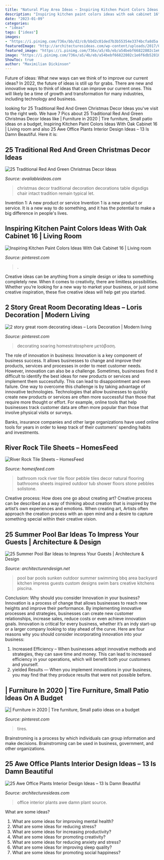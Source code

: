 ```yaml
---
title: "Natural Play Area Ideas ~ Inspiring Kitchen Paint Colors Ideas With Oak Cabinet 16"
description: "Inspiring kitchen paint colors ideas with oak cabinet 16"
date: "2023-01-09"
categories:
- "ideas"
tags: ["ideas"]
images:
- "https://i.pinimg.com/736x/bb/d2/c0/bbd2c01ded7b3b55354e3374bcfa8d5a.jpg"
featuredImage: "http://architecturesideas.com/wp-content/uploads/2017/09/23-1.jpg"
featured_image: "https://i.pinimg.com/736x/a5/4b/eb/a54bebf66822802c1e6f6db528109815.jpg"
image: "https://i.pinimg.com/736x/a5/4b/eb/a54bebf66822802c1e6f6db528109815.jpg"
ShowToc: true
author: "Maximilian Dickinson"
---
```



Future of ideas: What new ways can we think of to improve our current ideas?
In 2022, the future of ideas is still up for grabs. There are new and innovative ways to think of ideas that can improve our current ones. This will likely be a time of growth and transformation for many industries, including technology and business.

	

		
looking for 25 Traditional Red And Green Christmas Decor Ideas you've visit to the right web. We have 7 Pics about 25 Traditional Red And Green Christmas Decor Ideas like | Furniture in 2020 | Tire furniture, Small patio ideas on a budget, Inspiring Kitchen Paint Colors Ideas With Oak Cabinet 16 | Living room and also 25 Awe Office Plants Interior Design Ideas – 13 Is Damn Beautiful. Here it is:
		
    
## 25 Traditional Red And Green Christmas Decor Ideas

<img loading=lazy src="http://availableideas.com/wp-content/uploads/2015/11/Red-And-Green-Christmas-Decoration-Ideas-23.jpg" onerror="this.onerror=null;this.src='https://tse1.mm.bing.net/th?id=OIP.q2V6mLzenTUQr6JfLH0-NgHaMD&amp;pid=15.1';" alt="25 Traditional Red And Green Christmas Decor Ideas">

_Source: availableideas.com_

>christmas decor traditional decoration decorations table digsdigs chair intact tradition remain typical let. 

	

Invention 1: A new product or service
Invention 1 is a new product or service. It is a new way to do something, and it has the potential to make a big difference in people's lives.

    
## Inspiring Kitchen Paint Colors Ideas With Oak Cabinet 16 | Living Room

<img loading=lazy src="https://i.pinimg.com/736x/a5/4b/eb/a54bebf66822802c1e6f6db528109815.jpg" onerror="this.onerror=null;this.src='https://tse1.mm.bing.net/th?id=OIP.sshvBr6YogFPQcHaVXDyvQHaKz&amp;pid=15.1';" alt="Inspiring Kitchen Paint Colors Ideas With Oak Cabinet 16 | Living room">

_Source: pinterest.com_

>. 

	

Creative ideas can be anything from a simple design or idea to something completely new. When it comes to creativity, there are limitless possibilities. Whether you’re looking for a new way to market your business, or just some creative inspiration, these five creative ideas will help get you started.

    
## 2 Story Great Room Decorating Ideas – Loris Decoration | Modern Living

<img loading=lazy src="https://i.pinimg.com/736x/44/4c/b3/444cb31415ba4a1e2a9ac148f7365b76.jpg" onerror="this.onerror=null;this.src='https://tse4.mm.bing.net/th?id=OIP.TQpPLIYUspoZEDWWshwflQHaLF&amp;pid=15.1';" alt="2 story great room decorating ideas – Loris Decoration | Modern living">

_Source: pinterest.com_

>decorating soaring homestratosphere μετάβαση. 

	

The role of innovation in business:
Innovation is a key component of business success. It allows businesses to change and improve their products, services and processes in order to meet customer needs. However, innovation can also be a challenge. Sometimes, businesses find it difficult to identify the best ideas for new products or services and implement them successfully. This can lead to disappointment and even failure.
One way to overcome this challenge is by taking advantage of innovative technologies. Technologies that allow businesses to quickly create new products or services are often more successful than those that require more thought or effort. For example, online tools that help businesses track customer data are often more popular than those that involve physical visits or surveys.

Banks, insurance companies and other large organizations have used online tools for years in order to keep track of their customers’ spending habits and investments.

    
## River Rock Tile Sheets – HomesFeed

<img loading=lazy src="https://homesfeed.com/wp-content/uploads/2016/01/River-Rock-Tile-Sheets-For-Bathroom-Wall-With-White-Tub-Wooden-Cabinet-And-Crystal-Chandelier.jpg" onerror="this.onerror=null;this.src='https://tse2.mm.bing.net/th?id=OIP.V0R4ae1jp6V9ML8aTdFvhAHaKX&amp;pid=15.1';" alt="River Rock Tile Sheets – HomesFeed">

_Source: homesfeed.com_

>bathroom rock river tile floor pebble tiles decor natural flooring bathrooms sheets inspired outdoor tub shower floors stone pebbles solistone. 

	

Creative process: How does one go about creating art?
Creative process can be described as a way of thinking about creation that is inspired by the artist’s own experiences and emotions. When creating art, Artists often approach the creation process with an open mind and a desire to capture something special within their creative vision.

    
## 25 Summer Pool Bar Ideas To Impress Your Guests | Architecture &amp; Design

<img loading=lazy src="http://cdn.architecturendesign.net/wp-content/uploads/2014/09/Summer-Pool-Bar-Ideas-9.jpg" onerror="this.onerror=null;this.src='https://tse1.mm.bing.net/th?id=OIP.I5BBckAhy8kKXDGKK5rqOgHaE6&amp;pid=15.1';" alt="25 Summer Pool Bar Ideas to Impress Your Guests | Architecture &amp; Design">

_Source: architecturendesign.net_

>pool bar pools sunken outdoor summer swimming bbq area backyard kitchen impress guests custom designs swim bars creative kitchens piscina. 

	

Conclusion: Why should you consider Innovation in your business?
Innovation is a process of change that allows businesses to reach new heights and improve their performance. By implementing innovative processes and strategies, businesses can create new customer relationships, increase sales, reduce costs or even achieve innovation goals. Innovation is critical for every business, whether it’s an indy start-up or a larger company looking to stay ahead of the curve. Here are four reasons why you should consider incorporating innovation into your business: 
1) Increased Efficiency – When businesses adopt innovative methods and strategies, they can save time and money. This can lead to increased efficiency in your operations, which will benefit both your customers and yourself. 
2) yielded Results — When you implement innovations in your business, you may find that they produce results that were not possible before.

    
## | Furniture In 2020 | Tire Furniture, Small Patio Ideas On A Budget

<img loading=lazy src="https://i.pinimg.com/736x/bb/d2/c0/bbd2c01ded7b3b55354e3374bcfa8d5a.jpg" onerror="this.onerror=null;this.src='https://tse1.mm.bing.net/th?id=OIP.LTHwnvaz-kTxds3SSaS0jQHaMi&amp;pid=15.1';" alt="| Furniture in 2020 | Tire furniture, Small patio ideas on a budget">

_Source: pinterest.com_

>tires. 

	

Brainstroming is a process by which individuals can group information and make decisions. Brainstroming can be used in business, government, and other organizations.

    
## 25 Awe Office Plants Interior Design Ideas – 13 Is Damn Beautiful

<img loading=lazy src="http://architecturesideas.com/wp-content/uploads/2017/09/23-1.jpg" onerror="this.onerror=null;this.src='https://tse4.mm.bing.net/th?id=OIP.wxz-4mB2Z7DZ6ChPkCL0cgHaFE&amp;pid=15.1';" alt="25 Awe Office Plants Interior Design Ideas – 13 Is Damn Beautiful">

_Source: architecturesideas.com_

>office interior plants awe damn plant source. 

	

What are some ideas?
1. What are some ideas for improving mental health? 
2. What are some ideas for reducing stress? 
3. What are some ideas for increasing productivity? 
4. What are some ideas for promoting creativity?
5. What are some ideas for reducing anxiety and stress? 
6. What are some ideas for improving sleep quality?
7. What are some ideas for promoting social happiness?


